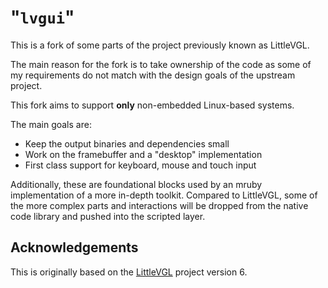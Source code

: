 "`lvgui`"
=========

This is a fork of some parts of the project previously known as LittleVGL.

The main reason for the fork is to take ownership of the code as some of my
requirements do not match with the design goals of the upstream project.

This fork aims to support **only** non-embedded Linux-based systems.

The main goals are:

 - Keep the output binaries and dependencies small
 - Work on the framebuffer and a "desktop" implementation
 - First class support for keyboard, mouse and touch input

Additionally, these are foundational blocks used by an mruby implementation of
a more in-depth toolkit. Compared to LittleVGL, some of the more complex parts
and interactions will be dropped from the native code library and pushed into
the scripted layer.

## Acknowledgements

This is originally based on the [LittleVGL](https://github.com/lvgl/lvgl)
project version 6.

